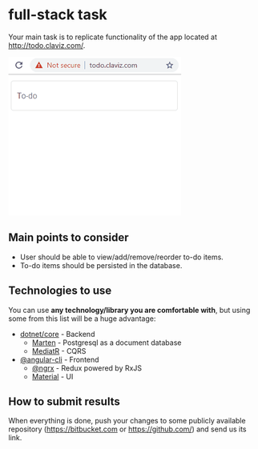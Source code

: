 # full-stack task

Your main task is to replicate functionality of the app located at http://todo.claviz.com/.

![](./assets/full-stack-example.gif)

## Main points to consider
* User should be able to view/add/remove/reorder to-do items.
* To-do items should be persisted in the database.

## Technologies to use
You can use **any technology/library you are comfortable with**, but using some from this list will be a huge advantage:
- [dotnet/core](https://github.com/dotnet/core) - Backend
  - [Marten](https://github.com/JasperFx/marten/) - Postgresql as a document database
  - [MediatR](https://github.com/jbogard/MediatR) - CQRS
- [@angular-cli](https://github.com/angular/angular-cli) - Frontend
  - [@ngrx](https://github.com/ngrx/platform) - Redux powered by RxJS
  - [Material](https://github.com/angular/material2) - UI

## How to submit results

When everything is done, push your changes to some publicly available repository (https://bitbucket.com or https://github.com/) and send us its link.
